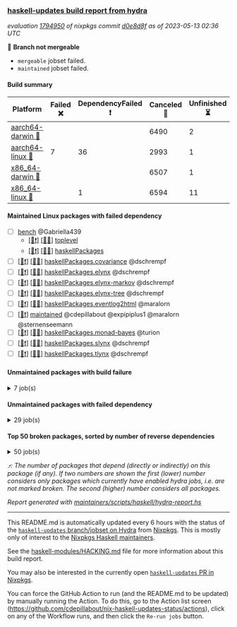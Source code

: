 ### [haskell-updates build report from hydra](https://hydra.nixos.org/jobset/nixpkgs/haskell-updates)
*evaluation [1794950](https://hydra.nixos.org/eval/1794950) of nixpkgs commit [d0e8d8f](https://github.com/NixOS/nixpkgs/commits/d0e8d8f7cdef7018747dfc6da68aca149753ed26) as of 2023-05-13 02:36 UTC*

:red_circle: **Branch not mergeable**
  * `mergeable` jobset failed.
  * `maintained` jobset failed.

#### Build summary

 | Platform | Failed :x: | DependencyFailed :heavy_exclamation_mark: | Canceled :no_entry_sign: | Unfinished :hourglass_flowing_sand: | Success :heavy_check_mark: | 
 | --- | --- | --- | --- | --- | --- | 
 | [aarch64-darwin :green_apple:](https://hydra.nixos.org/eval/1794950?filter=.aarch64-darwin) |  |  | 6490 | 2 | 4 | 
 | [aarch64-linux :iphone:](https://hydra.nixos.org/eval/1794950?filter=.aarch64-linux) | 7 | 36 | 2993 | 1 | 3593 | 
 | [x86_64-darwin :apple:](https://hydra.nixos.org/eval/1794950?filter=.x86_64-darwin) |  |  | 6507 | 1 | 7 | 
 | [x86_64-linux :penguin:](https://hydra.nixos.org/eval/1794950?filter=.x86_64-linux) |  | 1 | 6594 | 11 | 9 | 
#### Maintained Linux packages with failed dependency
- [ ] [bench](https://hydra.nixos.org/eval/1794950?filter=bench) @Gabriella439
  - [[:iphone::heavy_exclamation_mark:]](https://hydra.nixos.org/build/219475112) [[:penguin::no_entry_sign:]](https://hydra.nixos.org/build/219490156) [toplevel](https://hydra.nixos.org/eval/1794950?filter=bench)
  - [[:iphone::heavy_exclamation_mark:]](https://hydra.nixos.org/build/219482931) [[:penguin::no_entry_sign:]](https://hydra.nixos.org/build/219479887) [haskellPackages](https://hydra.nixos.org/eval/1794950?filter=haskellPackages.bench)
- [ ] [[:iphone::heavy_exclamation_mark:]](https://hydra.nixos.org/build/219490395) [[:penguin::no_entry_sign:]](https://hydra.nixos.org/build/219486890) [haskellPackages.covariance](https://hydra.nixos.org/eval/1794950?filter=haskellPackages.covariance) @dschrempf
- [ ] [[:iphone::heavy_exclamation_mark:]](https://hydra.nixos.org/build/219490490) [[:penguin::no_entry_sign:]](https://hydra.nixos.org/build/219478867) [haskellPackages.elynx](https://hydra.nixos.org/eval/1794950?filter=haskellPackages.elynx) @dschrempf
- [ ] [[:iphone::heavy_exclamation_mark:]](https://hydra.nixos.org/build/219485488) [[:penguin::no_entry_sign:]](https://hydra.nixos.org/build/219477718) [haskellPackages.elynx-markov](https://hydra.nixos.org/eval/1794950?filter=haskellPackages.elynx-markov) @dschrempf
- [ ] [[:iphone::heavy_exclamation_mark:]](https://hydra.nixos.org/build/219497569) [[:penguin::no_entry_sign:]](https://hydra.nixos.org/build/219493299) [haskellPackages.elynx-tree](https://hydra.nixos.org/eval/1794950?filter=haskellPackages.elynx-tree) @dschrempf
- [ ] [[:iphone::heavy_exclamation_mark:]](https://hydra.nixos.org/build/219475269) [[:penguin::no_entry_sign:]](https://hydra.nixos.org/build/219484666) [haskellPackages.eventlog2html](https://hydra.nixos.org/eval/1794950?filter=haskellPackages.eventlog2html) @maralorn
- [ ] [[:penguin::heavy_exclamation_mark:]](https://hydra.nixos.org/build/219665973) [maintained](https://hydra.nixos.org/eval/1794950?filter=maintained) @cdepillabout @expipiplus1 @maralorn @sternenseemann
- [ ] [[:iphone::heavy_exclamation_mark:]](https://hydra.nixos.org/build/219473535) [[:penguin::no_entry_sign:]](https://hydra.nixos.org/build/219493969) [haskellPackages.monad-bayes](https://hydra.nixos.org/eval/1794950?filter=haskellPackages.monad-bayes) @turion
- [ ] [[:iphone::heavy_exclamation_mark:]](https://hydra.nixos.org/build/219479677) [[:penguin::no_entry_sign:]](https://hydra.nixos.org/build/219478462) [haskellPackages.slynx](https://hydra.nixos.org/eval/1794950?filter=haskellPackages.slynx) @dschrempf
- [ ] [[:iphone::heavy_exclamation_mark:]](https://hydra.nixos.org/build/219479834) [[:penguin::no_entry_sign:]](https://hydra.nixos.org/build/219495499) [haskellPackages.tlynx](https://hydra.nixos.org/eval/1794950?filter=haskellPackages.tlynx) @dschrempf
#### Unmaintained packages with build failure
<details><summary>7 job(s) </summary>

- [ ] [[:green_apple::no_entry_sign:]](https://hydra.nixos.org/build/219474051) [[:iphone::x:]](https://hydra.nixos.org/build/219479853) [[:apple::no_entry_sign:]](https://hydra.nixos.org/build/219496669) [[:penguin::no_entry_sign:]](https://hydra.nixos.org/build/219487634) [haskellPackages.statistics](https://hydra.nixos.org/eval/1794950?filter=haskellPackages.statistics)  :arrow_heading_up: 27 | 135
- [ ] [[:green_apple::no_entry_sign:]](https://hydra.nixos.org/build/219492534) [[:iphone::x:]](https://hydra.nixos.org/build/219473571) [[:apple::no_entry_sign:]](https://hydra.nixos.org/build/219488571) [[:penguin::no_entry_sign:]](https://hydra.nixos.org/build/219499399) [haskellPackages.hw-simd](https://hydra.nixos.org/eval/1794950?filter=haskellPackages.hw-simd)  :arrow_heading_up: 1 | 8
- [ ] [[:green_apple::no_entry_sign:]](https://hydra.nixos.org/build/219481396) [[:iphone::x:]](https://hydra.nixos.org/build/219481176) [[:apple::no_entry_sign:]](https://hydra.nixos.org/build/219477939) [[:penguin::no_entry_sign:]](https://hydra.nixos.org/build/219495863) [haskellPackages.long-double](https://hydra.nixos.org/eval/1794950?filter=haskellPackages.long-double)  :arrow_heading_up: 1 | 2
- [ ] [[:green_apple::no_entry_sign:]](https://hydra.nixos.org/build/219476601) [[:iphone::x:]](https://hydra.nixos.org/build/219494994) [[:apple::no_entry_sign:]](https://hydra.nixos.org/build/219498209) [[:penguin::no_entry_sign:]](https://hydra.nixos.org/build/219486147) [haskellPackages.nlopt-haskell](https://hydra.nixos.org/eval/1794950?filter=haskellPackages.nlopt-haskell)  :arrow_heading_up: 1 | 1
- [ ] [[:green_apple::no_entry_sign:]](https://hydra.nixos.org/build/219498706) [[:iphone::x:]](https://hydra.nixos.org/build/219479137) [[:apple::no_entry_sign:]](https://hydra.nixos.org/build/219483315) [[:penguin::no_entry_sign:]](https://hydra.nixos.org/build/219486324) [haskellPackages.castagnoli](https://hydra.nixos.org/eval/1794950?filter=haskellPackages.castagnoli) 
- [ ] [[:green_apple::no_entry_sign:]](https://hydra.nixos.org/build/219488750) [[:iphone::x:]](https://hydra.nixos.org/build/219480149) [[:apple::no_entry_sign:]](https://hydra.nixos.org/build/219488543) [[:penguin::no_entry_sign:]](https://hydra.nixos.org/build/219487651) [haskellPackages.hedgehog-extras](https://hydra.nixos.org/eval/1794950?filter=haskellPackages.hedgehog-extras) 
- [ ] [[:green_apple::no_entry_sign:]](https://hydra.nixos.org/build/219474180) [[:iphone::x:]](https://hydra.nixos.org/build/219482712) [[:apple::no_entry_sign:]](https://hydra.nixos.org/build/219493573) [[:penguin::no_entry_sign:]](https://hydra.nixos.org/build/219488667) [haskellPackages.hssh](https://hydra.nixos.org/eval/1794950?filter=haskellPackages.hssh) 
</details>

#### Unmaintained packages with failed dependency
<details><summary>29 job(s) </summary>

- [ ] [[:green_apple::no_entry_sign:]](https://hydra.nixos.org/build/219479695) [[:iphone::heavy_exclamation_mark:]](https://hydra.nixos.org/build/219476208) [[:apple::no_entry_sign:]](https://hydra.nixos.org/build/219488959) [[:penguin::no_entry_sign:]](https://hydra.nixos.org/build/219498250) [haskellPackages.criterion](https://hydra.nixos.org/eval/1794950?filter=haskellPackages.criterion)  :arrow_heading_up: 11 | 65
- [ ] [[:green_apple::no_entry_sign:]](https://hydra.nixos.org/build/219477640) [[:iphone::heavy_exclamation_mark:]](https://hydra.nixos.org/build/219489882) [[:apple::no_entry_sign:]](https://hydra.nixos.org/build/219489532) [[:penguin::no_entry_sign:]](https://hydra.nixos.org/build/219477706) [haskellPackages.HasBigDecimal](https://hydra.nixos.org/eval/1794950?filter=haskellPackages.HasBigDecimal)  :arrow_heading_up: 4 | 12
- [ ] [[:green_apple::no_entry_sign:]](https://hydra.nixos.org/build/219487738) [[:iphone::heavy_exclamation_mark:]](https://hydra.nixos.org/build/219496615) [[:apple::no_entry_sign:]](https://hydra.nixos.org/build/219487136) [[:penguin::no_entry_sign:]](https://hydra.nixos.org/build/219482239) [haskellPackages.avro](https://hydra.nixos.org/eval/1794950?filter=haskellPackages.avro)  :arrow_heading_up: 2 | 10
- [ ] [[:green_apple::no_entry_sign:]](https://hydra.nixos.org/build/219479276) [[:iphone::heavy_exclamation_mark:]](https://hydra.nixos.org/build/219483915) [[:apple::no_entry_sign:]](https://hydra.nixos.org/build/219496106) [[:penguin::no_entry_sign:]](https://hydra.nixos.org/build/219482232) [haskellPackages.statistics-linreg](https://hydra.nixos.org/eval/1794950?filter=haskellPackages.statistics-linreg)  :arrow_heading_up: 2 | 3
- [ ] [[:green_apple::no_entry_sign:]](https://hydra.nixos.org/build/219491654) [[:iphone::heavy_exclamation_mark:]](https://hydra.nixos.org/build/219478731) [[:apple::no_entry_sign:]](https://hydra.nixos.org/build/219491829) [[:penguin::no_entry_sign:]](https://hydra.nixos.org/build/219489496) [haskellPackages.async-refresh](https://hydra.nixos.org/eval/1794950?filter=haskellPackages.async-refresh)  :arrow_heading_up: 1 | 1
- [ ] [futhark](https://hydra.nixos.org/eval/1794950?filter=futhark)  :arrow_heading_up: 1 | 1
  - [[:green_apple::no_entry_sign:]](https://hydra.nixos.org/build/219497396) [[:iphone::no_entry_sign:]](https://hydra.nixos.org/build/219495197) [[:apple::no_entry_sign:]](https://hydra.nixos.org/build/219488228) [[:penguin::no_entry_sign:]](https://hydra.nixos.org/build/219478091) [toplevel](https://hydra.nixos.org/eval/1794950?filter=futhark)
  - [[:green_apple::no_entry_sign:]](https://hydra.nixos.org/build/219494802) [[:iphone::heavy_exclamation_mark:]](https://hydra.nixos.org/build/219475968) [[:apple::no_entry_sign:]](https://hydra.nixos.org/build/219474118) [[:penguin::no_entry_sign:]](https://hydra.nixos.org/build/219491511) [haskellPackages](https://hydra.nixos.org/eval/1794950?filter=haskellPackages.futhark)
- [ ] [[:green_apple::no_entry_sign:]](https://hydra.nixos.org/build/219497652) [[:iphone::heavy_exclamation_mark:]](https://hydra.nixos.org/build/219488168) [[:apple::no_entry_sign:]](https://hydra.nixos.org/build/219480341) [[:penguin::no_entry_sign:]](https://hydra.nixos.org/build/219491537) [haskellPackages.regression-simple](https://hydra.nixos.org/eval/1794950?filter=haskellPackages.regression-simple)  :arrow_heading_up: 1 | 1
- [ ] [[:green_apple::no_entry_sign:]](https://hydra.nixos.org/build/219489816) [[:iphone::heavy_exclamation_mark:]](https://hydra.nixos.org/build/219485400) [[:apple::no_entry_sign:]](https://hydra.nixos.org/build/219497032) [[:penguin::no_entry_sign:]](https://hydra.nixos.org/build/219484195) [haskellPackages.shapes-math](https://hydra.nixos.org/eval/1794950?filter=haskellPackages.shapes-math)  :arrow_heading_up: 1 | 1
- [ ] [[:green_apple::no_entry_sign:]](https://hydra.nixos.org/build/219489121) [[:iphone::heavy_exclamation_mark:]](https://hydra.nixos.org/build/219481717) [[:apple::no_entry_sign:]](https://hydra.nixos.org/build/219479511) [[:penguin::no_entry_sign:]](https://hydra.nixos.org/build/219487572) [haskellPackages.language-avro](https://hydra.nixos.org/eval/1794950?filter=haskellPackages.language-avro)  :arrow_heading_up: 0 | 5
- [ ] [[:green_apple::no_entry_sign:]](https://hydra.nixos.org/build/219494331) [[:iphone::heavy_exclamation_mark:]](https://hydra.nixos.org/build/219489077) [[:apple::no_entry_sign:]](https://hydra.nixos.org/build/219484581) [[:penguin::no_entry_sign:]](https://hydra.nixos.org/build/219494404) [haskellPackages.prometheus-metrics-ghc](https://hydra.nixos.org/eval/1794950?filter=haskellPackages.prometheus-metrics-ghc)  :arrow_heading_up: 0 | 4
- [ ] [[:green_apple::no_entry_sign:]](https://hydra.nixos.org/build/219490495) [[:iphone::heavy_exclamation_mark:]](https://hydra.nixos.org/build/219485370) [[:apple::no_entry_sign:]](https://hydra.nixos.org/build/219495598) [[:penguin::no_entry_sign:]](https://hydra.nixos.org/build/219475848) [haskellPackages.wai-middleware-prometheus](https://hydra.nixos.org/eval/1794950?filter=haskellPackages.wai-middleware-prometheus)  :arrow_heading_up: 0 | 4
- [ ] [[:green_apple::no_entry_sign:]](https://hydra.nixos.org/build/219478840) [[:iphone::heavy_exclamation_mark:]](https://hydra.nixos.org/build/219474874) [[:apple::no_entry_sign:]](https://hydra.nixos.org/build/219484501) [[:penguin::no_entry_sign:]](https://hydra.nixos.org/build/219478898) [haskellPackages.cl3](https://hydra.nixos.org/eval/1794950?filter=haskellPackages.cl3)  :arrow_heading_up: 0 | 2
- [ ] [[:green_apple::no_entry_sign:]](https://hydra.nixos.org/build/219483340) [[:iphone::heavy_exclamation_mark:]](https://hydra.nixos.org/build/219487832) [[:apple::no_entry_sign:]](https://hydra.nixos.org/build/219485057) [[:penguin::no_entry_sign:]](https://hydra.nixos.org/build/219491192) [haskellPackages.StatisticalMethods](https://hydra.nixos.org/eval/1794950?filter=haskellPackages.StatisticalMethods)  :arrow_heading_up: 0 | 1
- [ ] [[:green_apple::no_entry_sign:]](https://hydra.nixos.org/build/219490101) [[:iphone::heavy_exclamation_mark:]](https://hydra.nixos.org/build/219491582) [[:apple::no_entry_sign:]](https://hydra.nixos.org/build/219482517) [[:penguin::no_entry_sign:]](https://hydra.nixos.org/build/219489542) [haskellPackages.arbor-datadog](https://hydra.nixos.org/eval/1794950?filter=haskellPackages.arbor-datadog)  :arrow_heading_up: 0 | 1
- [ ] [[:green_apple::no_entry_sign:]](https://hydra.nixos.org/build/219491777) [[:iphone::heavy_exclamation_mark:]](https://hydra.nixos.org/build/219491290) [[:apple::no_entry_sign:]](https://hydra.nixos.org/build/219485700) [[:penguin::no_entry_sign:]](https://hydra.nixos.org/build/219493971) [haskellPackages.hw-kafka-avro](https://hydra.nixos.org/eval/1794950?filter=haskellPackages.hw-kafka-avro)  :arrow_heading_up: 0 | 1
- [ ] [[:green_apple::no_entry_sign:]](https://hydra.nixos.org/build/219484014) [[:iphone::heavy_exclamation_mark:]](https://hydra.nixos.org/build/219490482) [[:apple::no_entry_sign:]](https://hydra.nixos.org/build/219497135) [[:penguin::no_entry_sign:]](https://hydra.nixos.org/build/219479320) [haskellPackages.async-refresh-tokens](https://hydra.nixos.org/eval/1794950?filter=haskellPackages.async-refresh-tokens) 
- [ ] [[:green_apple::no_entry_sign:]](https://hydra.nixos.org/build/219489562) [[:iphone::heavy_exclamation_mark:]](https://hydra.nixos.org/build/219475539) [[:apple::no_entry_sign:]](https://hydra.nixos.org/build/219499389) [[:penguin::no_entry_sign:]](https://hydra.nixos.org/build/219499474) [haskellPackages.genvalidity-criterion](https://hydra.nixos.org/eval/1794950?filter=haskellPackages.genvalidity-criterion) 
- [ ] [[:green_apple::no_entry_sign:]](https://hydra.nixos.org/build/219477347) [[:iphone::heavy_exclamation_mark:]](https://hydra.nixos.org/build/219478492) [[:apple::no_entry_sign:]](https://hydra.nixos.org/build/219496767) [[:penguin::no_entry_sign:]](https://hydra.nixos.org/build/219486482) [haskellPackages.ghc-debug-client](https://hydra.nixos.org/eval/1794950?filter=haskellPackages.ghc-debug-client) 
- [ ] [[:green_apple::no_entry_sign:]](https://hydra.nixos.org/build/219488308) [[:iphone::heavy_exclamation_mark:]](https://hydra.nixos.org/build/219474396) [[:apple::no_entry_sign:]](https://hydra.nixos.org/build/219476571) [[:penguin::no_entry_sign:]](https://hydra.nixos.org/build/219473696) [haskellPackages.godot-megaparsec](https://hydra.nixos.org/eval/1794950?filter=haskellPackages.godot-megaparsec) 
- [ ] [[:green_apple::no_entry_sign:]](https://hydra.nixos.org/build/219479816) [[:iphone::heavy_exclamation_mark:]](https://hydra.nixos.org/build/219478179) [[:apple::no_entry_sign:]](https://hydra.nixos.org/build/219483870) [[:penguin::no_entry_sign:]](https://hydra.nixos.org/build/219477165) [haskellPackages.hmatrix-nlopt](https://hydra.nixos.org/eval/1794950?filter=haskellPackages.hmatrix-nlopt) 
- [ ] [[:green_apple::no_entry_sign:]](https://hydra.nixos.org/build/219482184) [[:iphone::heavy_exclamation_mark:]](https://hydra.nixos.org/build/219474551) [[:apple::no_entry_sign:]](https://hydra.nixos.org/build/219491395) [[:penguin::no_entry_sign:]](https://hydra.nixos.org/build/219474021) [haskellPackages.normalize](https://hydra.nixos.org/eval/1794950?filter=haskellPackages.normalize) 
- [ ] [[:green_apple::no_entry_sign:]](https://hydra.nixos.org/build/219486728) [[:iphone::heavy_exclamation_mark:]](https://hydra.nixos.org/build/219490979) [[:apple::no_entry_sign:]](https://hydra.nixos.org/build/219492581) [[:penguin::no_entry_sign:]](https://hydra.nixos.org/build/219493657) [haskellPackages.rounded-hw](https://hydra.nixos.org/eval/1794950?filter=haskellPackages.rounded-hw) 
- [ ] [[:green_apple::no_entry_sign:]](https://hydra.nixos.org/build/219495755) [[:iphone::heavy_exclamation_mark:]](https://hydra.nixos.org/build/219482211) [[:apple::no_entry_sign:]](https://hydra.nixos.org/build/219497377) [[:penguin::no_entry_sign:]](https://hydra.nixos.org/build/219479891) [haskellPackages.shake-futhark](https://hydra.nixos.org/eval/1794950?filter=haskellPackages.shake-futhark) 
- [ ] [[:green_apple::no_entry_sign:]](https://hydra.nixos.org/build/219496037) [[:iphone::heavy_exclamation_mark:]](https://hydra.nixos.org/build/219490141) [[:apple::no_entry_sign:]](https://hydra.nixos.org/build/219482775) [[:penguin::no_entry_sign:]](https://hydra.nixos.org/build/219489195) [haskellPackages.shapes](https://hydra.nixos.org/eval/1794950?filter=haskellPackages.shapes) 
- [ ] [[:green_apple::no_entry_sign:]](https://hydra.nixos.org/build/219474198) [[:iphone::heavy_exclamation_mark:]](https://hydra.nixos.org/build/219484165) [[:apple::no_entry_sign:]](https://hydra.nixos.org/build/219492401) [[:penguin::no_entry_sign:]](https://hydra.nixos.org/build/219493957) [haskellPackages.shapes-demo](https://hydra.nixos.org/eval/1794950?filter=haskellPackages.shapes-demo) 
- [ ] [[:green_apple::no_entry_sign:]](https://hydra.nixos.org/build/219484795) [[:iphone::heavy_exclamation_mark:]](https://hydra.nixos.org/build/219479309) [[:apple::no_entry_sign:]](https://hydra.nixos.org/build/219491505) [[:penguin::no_entry_sign:]](https://hydra.nixos.org/build/219496790) [haskellPackages.streaming-histogram](https://hydra.nixos.org/eval/1794950?filter=haskellPackages.streaming-histogram) 
- [ ] [[:green_apple::no_entry_sign:]](https://hydra.nixos.org/build/219490819) [[:iphone::heavy_exclamation_mark:]](https://hydra.nixos.org/build/219490673) [[:apple::no_entry_sign:]](https://hydra.nixos.org/build/219476788) [[:penguin::no_entry_sign:]](https://hydra.nixos.org/build/219496256) [haskellPackages.streamly-statistics](https://hydra.nixos.org/eval/1794950?filter=haskellPackages.streamly-statistics) 
</details>

#### Top 50 broken packages, sorted by number of reverse dependencies
<details><summary>50 job(s) </summary>

[amazonka-core](https://packdeps.haskellers.com/reverse/amazonka-core) :arrow_heading_up: 188  
[gogol-core](https://packdeps.haskellers.com/reverse/gogol-core) :arrow_heading_up: 184  
[haskell98](https://packdeps.haskellers.com/reverse/haskell98) :arrow_heading_up: 153  
[enumerator](https://packdeps.haskellers.com/reverse/enumerator) :arrow_heading_up: 56  
[util](https://packdeps.haskellers.com/reverse/util) :arrow_heading_up: 49  
[derive](https://packdeps.haskellers.com/reverse/derive) :arrow_heading_up: 48  
[amazonka](https://packdeps.haskellers.com/reverse/amazonka) :arrow_heading_up: 46  
[cgi](https://packdeps.haskellers.com/reverse/cgi) :arrow_heading_up: 46  
[accelerate](https://packdeps.haskellers.com/reverse/accelerate) :arrow_heading_up: 42  
[TypeCompose](https://packdeps.haskellers.com/reverse/TypeCompose) :arrow_heading_up: 39  
[PrimitiveArray](https://packdeps.haskellers.com/reverse/PrimitiveArray) :arrow_heading_up: 35  
[rank1dynamic](https://packdeps.haskellers.com/reverse/rank1dynamic) :arrow_heading_up: 33  
[distributed-static](https://packdeps.haskellers.com/reverse/distributed-static) :arrow_heading_up: 31  
[distributed-process](https://packdeps.haskellers.com/reverse/distributed-process) :arrow_heading_up: 30  
[iteratee](https://packdeps.haskellers.com/reverse/iteratee) :arrow_heading_up: 29  
[polysemy-resume](https://packdeps.haskellers.com/reverse/polysemy-resume) :arrow_heading_up: 27  
[sydtest](https://packdeps.haskellers.com/reverse/sydtest) :arrow_heading_up: 27  
[polysemy-conc](https://packdeps.haskellers.com/reverse/polysemy-conc) :arrow_heading_up: 26  
[crypto-numbers](https://packdeps.haskellers.com/reverse/crypto-numbers) :arrow_heading_up: 25  
[either-unwrap](https://packdeps.haskellers.com/reverse/either-unwrap) :arrow_heading_up: 25  
[polysemy-log](https://packdeps.haskellers.com/reverse/polysemy-log) :arrow_heading_up: 24  
[crypto-pubkey](https://packdeps.haskellers.com/reverse/crypto-pubkey) :arrow_heading_up: 22  
[haskelldb](https://packdeps.haskellers.com/reverse/haskelldb) :arrow_heading_up: 22  
[wxdirect](https://packdeps.haskellers.com/reverse/wxdirect) :arrow_heading_up: 22  
[BiobaseTypes](https://packdeps.haskellers.com/reverse/BiobaseTypes) :arrow_heading_up: 21  
[alg](https://packdeps.haskellers.com/reverse/alg) :arrow_heading_up: 21  
[amazonka-s3](https://packdeps.haskellers.com/reverse/amazonka-s3) :arrow_heading_up: 21  
[mmsyn2](https://packdeps.haskellers.com/reverse/mmsyn2) :arrow_heading_up: 21  
[wxc](https://packdeps.haskellers.com/reverse/wxc) :arrow_heading_up: 21  
[biocore](https://packdeps.haskellers.com/reverse/biocore) :arrow_heading_up: 20  
[bzlib](https://packdeps.haskellers.com/reverse/bzlib) :arrow_heading_up: 20  
[exon](https://packdeps.haskellers.com/reverse/exon) :arrow_heading_up: 20  
[wxcore](https://packdeps.haskellers.com/reverse/wxcore) :arrow_heading_up: 20  
[attoparsec-enumerator](https://packdeps.haskellers.com/reverse/attoparsec-enumerator) :arrow_heading_up: 19  
[bytestring-show](https://packdeps.haskellers.com/reverse/bytestring-show) :arrow_heading_up: 19  
[fay](https://packdeps.haskellers.com/reverse/fay) :arrow_heading_up: 19  
[gi-soup](https://packdeps.haskellers.com/reverse/gi-soup) :arrow_heading_up: 19  
[incipit](https://packdeps.haskellers.com/reverse/incipit) :arrow_heading_up: 19  
[wx](https://packdeps.haskellers.com/reverse/wx) :arrow_heading_up: 19  
[BiobaseENA](https://packdeps.haskellers.com/reverse/BiobaseENA) :arrow_heading_up: 18  
[asn1-data](https://packdeps.haskellers.com/reverse/asn1-data) :arrow_heading_up: 18  
[dbus-core](https://packdeps.haskellers.com/reverse/dbus-core) :arrow_heading_up: 18  
[gtksourceview2](https://packdeps.haskellers.com/reverse/gtksourceview2) :arrow_heading_up: 18  
[hsc3](https://packdeps.haskellers.com/reverse/hsc3) :arrow_heading_up: 18  
[polysemy-process](https://packdeps.haskellers.com/reverse/polysemy-process) :arrow_heading_up: 18  
[ukrainian-phonetics-basic](https://packdeps.haskellers.com/reverse/ukrainian-phonetics-basic) :arrow_heading_up: 18  
[BiobaseXNA](https://packdeps.haskellers.com/reverse/BiobaseXNA) :arrow_heading_up: 17  
[HGamer3D-Data](https://packdeps.haskellers.com/reverse/HGamer3D-Data) :arrow_heading_up: 17  
[certificate](https://packdeps.haskellers.com/reverse/certificate) :arrow_heading_up: 17  
[clash-prelude](https://packdeps.haskellers.com/reverse/clash-prelude) :arrow_heading_up: 17  
</details>


*:arrow_heading_up:: The number of packages that depend (directly or indirectly) on this package (if any). If two numbers are shown the first (lower) number considers only packages which currently have enabled hydra jobs, i.e. are not marked broken. The second (higher) number considers all packages.*

*Report generated with [maintainers/scripts/haskell/hydra-report.hs](https://github.com/NixOS/nixpkgs/blob/haskell-updates/maintainers/scripts/haskell/hydra-report.hs)*


----------------------------------------------------------------------

This README.md is automatically updated every 6 hours with the status of the
[`haskell-updates` branch/jobset on Hydra](https://hydra.nixos.org/jobset/nixpkgs/haskell-updates)
from [Nixpkgs](https://github.com/NixOS/nixpkgs).  This is mostly only of
interest to the [Nixpkgs Haskell maintainers](https://github.com/orgs/NixOS/teams/haskell).

See the
[haskell-modules/HACKING.md](https://github.com/NixOS/nixpkgs/blob/haskell-updates/pkgs/development/haskell-modules/HACKING.md)
file for more information about this build report.

You may also be interested in the currently open
[`haskell-updates` PR in Nixpkgs](https://github.com/nixos/nixpkgs/pulls?q=is%3Apr+is%3Aopen+head%3Ahaskell-updates).

You can force the GitHub Action to run (and the README.md to be updated) by
manually running the Action.  To do this, go to the Action list screen
(https://github.com/cdepillabout/nix-haskell-updates-status/actions),
click on any of the Workflow runs, and then click the `Re-run jobs` button.

